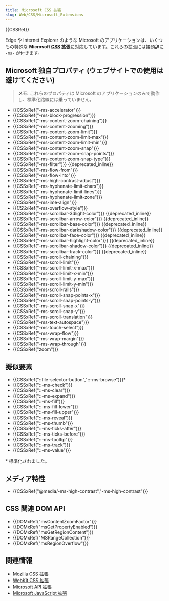 ```yaml
---
title: Microsoft CSS 拡張
slug: Web/CSS/Microsoft_Extensions
---
```


{{CSSRef}}

Edge や Internet Explorer のような Microsoft のアプリケーションは、いくつもの特殊な **Microsoft [CSS](/ja/docs/Web/CSS) 拡張**に対応しています。これらの拡張には接頭辞に `-ms-` が付きます。

## Microsoft 独自プロパティ (ウェブサイトでの使用は避けてください)

> **メモ:** これらのプロパティは Microsoft のアプリケーションのみで動作し、標準化路線には乗っていません。

- {{CSSxRef("-ms-accelerator")}}
- {{CSSxRef("-ms-block-progression")}}
- {{CSSxRef("-ms-content-zoom-chaining")}}
- {{CSSxRef("-ms-content-zooming")}}
- {{CSSxRef("-ms-content-zoom-limit")}}
- {{CSSxRef("-ms-content-zoom-limit-max")}}
- {{CSSxRef("-ms-content-zoom-limit-min")}}
- {{CSSxRef("-ms-content-zoom-snap")}}
- {{CSSxRef("-ms-content-zoom-snap-points")}}
- {{CSSxRef("-ms-content-zoom-snap-type")}}
- {{CSSxRef("-ms-filter")}} {{deprecated_inline}}
- {{CSSxRef("-ms-flow-from")}}
- {{CSSxRef("-ms-flow-into")}}
- {{CSSxRef("-ms-high-contrast-adjust")}}
- {{CSSxRef("-ms-hyphenate-limit-chars")}}
- {{CSSxRef("-ms-hyphenate-limit-lines")}}
- {{CSSxRef("-ms-hyphenate-limit-zone")}}
- {{CSSxRef("-ms-ime-align")}}
- {{CSSxRef("-ms-overflow-style")}}
- {{CSSxRef("-ms-scrollbar-3dlight-color")}} {{deprecated_inline}}
- {{CSSxRef("-ms-scrollbar-arrow-color")}} {{deprecated_inline}}
- {{CSSxRef("-ms-scrollbar-base-color")}} {{deprecated_inline}}
- {{CSSxRef("-ms-scrollbar-darkshadow-color")}} {{deprecated_inline}}
- {{CSSxRef("-ms-scrollbar-face-color")}} {{deprecated_inline}}
- {{CSSxRef("-ms-scrollbar-highlight-color")}} {{deprecated_inline}}
- {{CSSxRef("-ms-scrollbar-shadow-color")}} {{deprecated_inline}}
- {{CSSxRef("-ms-scrollbar-track-color")}} {{deprecated_inline}}
- {{CSSxRef("-ms-scroll-chaining")}}
- {{CSSxRef("-ms-scroll-limit")}}
- {{CSSxRef("-ms-scroll-limit-x-max")}}
- {{CSSxRef("-ms-scroll-limit-x-min")}}
- {{CSSxRef("-ms-scroll-limit-y-max")}}
- {{CSSxRef("-ms-scroll-limit-y-min")}}
- {{CSSxRef("-ms-scroll-rails")}}
- {{CSSxRef("-ms-scroll-snap-points-x")}}
- {{CSSxRef("-ms-scroll-snap-points-y")}}
- {{CSSxRef("-ms-scroll-snap-x")}}
- {{CSSxRef("-ms-scroll-snap-y")}}
- {{CSSxRef("-ms-scroll-translation")}}
- {{CSSxRef("-ms-text-autospace")}}
- {{CSSxRef("-ms-touch-select")}}
- {{CSSxRef("-ms-wrap-flow")}}
- {{CSSxRef("-ms-wrap-margin")}}
- {{CSSxRef("-ms-wrap-through")}}
- {{CSSxRef("zoom")}}

## 擬似要素

- {{CSSxRef("::file-selector-button","::-ms-browse")}}\*
- {{CSSxRef("::-ms-check")}}
- {{CSSxRef("::-ms-clear")}}
- {{CSSxRef("::-ms-expand")}}
- {{CSSxRef("::-ms-fill")}}
- {{CSSxRef("::-ms-fill-lower")}}
- {{CSSxRef("::-ms-fill-upper")}}
- {{CSSxRef("::-ms-reveal")}}
- {{CSSxRef("::-ms-thumb")}}
- {{CSSxRef("::-ms-ticks-after")}}
- {{CSSxRef("::-ms-ticks-before")}}
- {{CSSxRef("::-ms-tooltip")}}
- {{CSSxRef("::-ms-track")}}
- {{CSSxRef("::-ms-value")}}

\* 標準化されました。

## メディア特性

- {{CSSxRef("@media/-ms-high-contrast","-ms-high-contrast")}}

## CSS 関連 DOM API

- {{DOMxRef("msContentZoomFactor")}}
- {{DOMxRef("msGetPropertyEnabled")}}
- {{DOMxRef("msGetRegionContent")}}
- {{DOMxRef("MSRangeCollection")}}
- {{DOMxRef("msRegionOverflow")}}

## 関連情報

- [Mozilla CSS 拡張](/ja/docs/Web/CSS/Mozilla_Extensions)
- [WebKit CSS 拡張](/ja/docs/Web/CSS/WebKit_Extensions)
- [Microsoft API 拡張](/ja/docs/Web/API/Microsoft_API_extensions)
- [Microsoft JavaScript 拡張](/ja/docs/Web/JavaScript/Microsoft_JavaScript_extensions)

